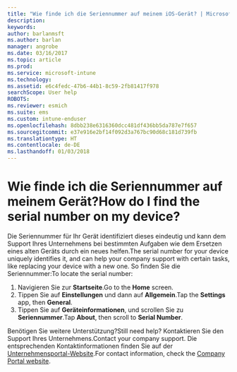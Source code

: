 ```yaml
---
title: "Wie finde ich die Seriennummer auf meinem iOS-Gerät? | Microsoft-Dokumentation"
description: 
keywords: 
author: barlanmsft
ms.author: barlan
manager: angrobe
ms.date: 03/16/2017
ms.topic: article
ms.prod: 
ms.service: microsoft-intune
ms.technology: 
ms.assetid: e6c4fedc-47b6-44b1-8c59-2fb81417f978
searchScope: User help
ROBOTS: 
ms.reviewer: esmich
ms.suite: ems
ms.custom: intune-enduser
ms.openlocfilehash: 8dbb238e6316360dcc481df436bb5da787e7f657
ms.sourcegitcommit: e37e916e2bf14f092d3a767bc90d68c181d739fb
ms.translationtype: HT
ms.contentlocale: de-DE
ms.lasthandoff: 01/03/2018
---
```

# <a name="how-do-i-find-the-serial-number-on-my-device"></a><span data-ttu-id="aa5bc-103">Wie finde ich die Seriennummer auf meinem Gerät?</span><span class="sxs-lookup"><span data-stu-id="aa5bc-103">How do I find the serial number on my device?</span></span>

<span data-ttu-id="aa5bc-104">Die Seriennummer für Ihr Gerät identifiziert dieses eindeutig und kann dem Support Ihres Unternehmens bei bestimmten Aufgaben wie dem Ersetzen eines alten Geräts durch ein neues helfen.</span><span class="sxs-lookup"><span data-stu-id="aa5bc-104">The serial number for your device uniquely identifies it, and can help your company support with certain tasks, like replacing your device with a new one.</span></span> <span data-ttu-id="aa5bc-105">So finden Sie die Seriennummer:</span><span class="sxs-lookup"><span data-stu-id="aa5bc-105">To locate the serial number:</span></span>

1. <span data-ttu-id="aa5bc-106">Navigieren Sie zur __Startseite__.</span><span class="sxs-lookup"><span data-stu-id="aa5bc-106">Go to the __Home__ screen.</span></span>
2. <span data-ttu-id="aa5bc-107">Tippen Sie auf __Einstellungen__ und dann auf __Allgemein__.</span><span class="sxs-lookup"><span data-stu-id="aa5bc-107">Tap the __Settings__ app, then __General__.</span></span>
3. <span data-ttu-id="aa5bc-108">Tippen Sie auf __Geräteinformationen__, und scrollen Sie zu __Seriennummer__.</span><span class="sxs-lookup"><span data-stu-id="aa5bc-108">Tap __About__, then scroll to __Serial Number__.</span></span>

<span data-ttu-id="aa5bc-109">Benötigen Sie weitere Unterstützung?</span><span class="sxs-lookup"><span data-stu-id="aa5bc-109">Still need help?</span></span> <span data-ttu-id="aa5bc-110">Kontaktieren Sie den Support Ihres Unternehmens.</span><span class="sxs-lookup"><span data-stu-id="aa5bc-110">Contact your company support.</span></span> <span data-ttu-id="aa5bc-111">Die entsprechenden Kontaktinformationen finden Sie auf der [Unternehmensportal-Website](https://portal.manage.microsoft.com#HelpDeskDialog).</span><span class="sxs-lookup"><span data-stu-id="aa5bc-111">For contact information, check the [Company Portal website](https://portal.manage.microsoft.com#HelpDeskDialog).</span></span>
